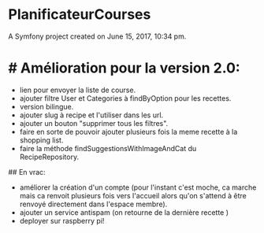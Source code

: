 PlanificateurCourses
====================

A Symfony project created on June 15, 2017, 10:34 pm.

# # Amélioration pour la version 2.0:
- lien pour envoyer la liste de course.
- ajouter filtre User et Categories à findByOption pour les recettes.
- version bilingue.
- ajouter slug à recipe et l'utiliser dans les url.
- ajouter un bouton "supprimer tous les filtres".
- faire en sorte de pouvoir ajouter plusieurs fois la meme recette à la shopping list.
- faire la méthode findSuggestionsWithImageAndCat du RecipeRepository.

## En vrac:

- améliorer la création d'un compte (pour l'instant c'est moche, ca marche mais ca renvoit plusieurs fois vers l'accueil alors qu'on s'attend à être renvoyé directement dans l'espace membre).
- ajouter un service antispam (on retourne de la dernière recette )
- deployer sur raspberry pi!
